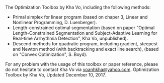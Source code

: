 The Optimization Toolbox by Kha Vo, including the following methods:

- Primal simplex for linear program (based on chaper 3, Linear and Nonlinear Programming, D. Luenberger).
- Length-constrained optimal segmentation (based on paper "Optimal Length-Constrained Segmentation and
Subject-Adaptive Learning for Real-time Arrhythmia Detection", Kha Vo, unpublished).
- Descend methods for quadratic program, including gradient, steepest and Newton method (with backtracking and exact line search),
(based on "Convex Optimization", S. Boyd).

For any problem with the usage of this toolbox or paper reference, please do not hesitate to contact Kha Vo via voanhkha@yahoo.com.
Optimization Toolbox by Kha Vo,
Updated December 10, 2017.
